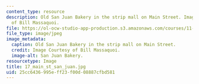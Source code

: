 ```yaml
---
content_type: resource
description: Old San Juan Bakery in the strip mall on Main Street. Image Courtesy
  of Bill Massaquoi.
file: https://ol-ocw-studio-app-production.s3.amazonaws.com/courses/11-945-springfield-studio-fall-2005/25cc6436995eff23f00d08887cfbd581_17_main_st_san_juan.jpg
file_type: image/jpeg
image_metadata:
  caption: Old San Juan Bakery in the strip mall on Main Street.
  credit: Image Courtesy of Bill Massaquoi.
  image-alt: San Juan Bakery.
resourcetype: Image
title: 17_main_st_san_juan.jpg
uid: 25cc6436-995e-ff23-f00d-08887cfbd581
---
```


